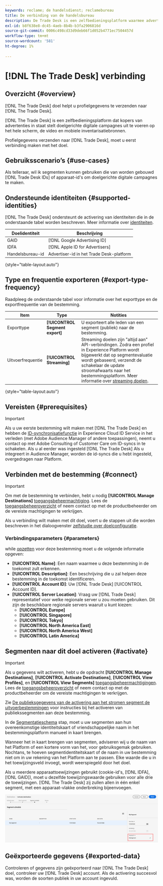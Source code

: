 ```yaml
---
keywords: reclame; de handelsdienst; reclamebureau
title: De verbinding van de handelsbureau
description: De Trade Desk is een zelfbedieningsplatform waarmee adverteerders doelgerichte digitale campagnes kunnen voeren op het hele scherm, de video en mobiele inventarisatiebronnen.
exl-id: b8f638e8-dc45-4aeb-8b4b-b3fa2906816d
source-git-commit: 0006c498cd33d9deb66f1d052b4771ec7504457d
workflow-type: tm+mt
source-wordcount: '581'
ht-degree: 1%

---
```


# [!DNL The Trade Desk] verbinding

## Overzicht {#overview}

[!DNL The Trade Desk] doel helpt u profielgegevens te verzenden naar [!DNL The Trade Desk].

[!DNL The Trade Desk] is een zelfbedieningsplatform dat kopers van advertenties in staat stelt doelgerichte digitale campagnes uit te voeren op het hele scherm, de video en mobiele inventarisatiebronnen.

Profielgegevens verzenden naar [!DNL Trade Desk], moet u eerst verbinding maken met het doel.

## Gebruiksscenario’s {#use-cases}

Als telleraar, wil ik segmenten kunnen gebruiken die van worden gebouwd [!DNL Trade Desk IDs] of apparaat-id&#39;s om doelgerichte digitale campagnes te maken.

## Ondersteunde identiteiten {#supported-identities}

[!DNL The Trade Desk] ondersteunt de activering van identiteiten die in de onderstaande tabel worden beschreven. Meer informatie over [identiteiten](/help/identity-service/namespaces.md).

| Doelidentiteit | Beschrijving |
|---|---|
| GAID | [!DNL Google Advertising ID] |
| IDFA | [!DNL Apple ID for Advertisers] |
| Handelsbureau-id | Advertiser-id in het Trade Desk-platform |

{style=&quot;table-layout:auto&quot;}

## Type en frequentie exporteren {#export-type-frequency}

Raadpleeg de onderstaande tabel voor informatie over het exporttype en de exportfrequentie van de bestemming.

| Item | Type | Notities |
---------|----------|---------|
| Exporttype | **[!UICONTROL Segment export]** | U exporteert alle leden van een segment (publiek) naar de bestemming. |
| Uitvoerfrequentie | **[!UICONTROL Streaming]** | Streaming doelen zijn &quot;altijd aan&quot; API-verbindingen. Zodra een profiel in Experience Platform wordt bijgewerkt dat op segmentevaluatie wordt gebaseerd, verzendt de schakelaar de update stroomafwaarts naar het bestemmingsplatform. Meer informatie over [streaming doelen](/help/destinations/destination-types.md#streaming-destinations). |

{style=&quot;table-layout:auto&quot;}

## Vereisten {#prerequisites}

>[!IMPORTANT]
>
>Als u uw eerste bestemming wilt maken met [!DNL The Trade Desk] en hebben de [ID-synchronisatiefunctie](https://experienceleague.adobe.com/docs/id-service/using/id-service-api/methods/idsync.html) in Experience Cloud ID Service in het verleden (met Adobe Audience Manager of andere toepassingen), neemt u contact op met Adobe Consulting of Customer Care om ID-syncs in te schakelen. Als u al eerder was ingesteld [!DNL The Trade Desk] Als u integreert in Audience Manager, worden de id-syncs die u hebt ingesteld, overgedragen naar Platform.

## Verbinden met de bestemming {#connect}

>[!IMPORTANT]
> 
>Om met de bestemming te verbinden, hebt u nodig **[!UICONTROL Manage Destinations]** [toegangsbeheermachtiging](/help/access-control/home.md#permissions). Lees de [toegangsbeheeroverzicht](/help/access-control/ui/overview.md) of neem contact op met de productbeheerder om de vereiste machtigingen te verkrijgen.

Als u verbinding wilt maken met dit doel, voert u de stappen uit die worden beschreven in het dialoogvenster [zelfstudie over doelconfiguratie](../../ui/connect-destination.md).

### Verbindingsparameters {#parameters}

while [opzetten](../../ui/connect-destination.md) voor deze bestemming moet u de volgende informatie opgeven:

* **[!UICONTROL Name]**: Een naam waarmee u deze bestemming in de toekomst zult erkennen.
* **[!UICONTROL Description]**: Een beschrijving die u zal helpen deze bestemming in de toekomst identificeren.
* **[!UICONTROL Account ID]**: Uw [!DNL Trade Desk] [!UICONTROL Account ID].
* **[!UICONTROL Server Location]**: Vraag uw [!DNL Trade Desk] representatief voor welke regionale server u zou moeten gebruiken. Dit zijn de beschikbare regionale servers waaruit u kunt kiezen:
   * **[!UICONTROL Europe]**
   * **[!UICONTROL Singapore]**
   * **[!UICONTROL Tokyo]**
   * **[!UICONTROL North America East]**
   * **[!UICONTROL North America West]**
   * **[!UICONTROL Latin America]**

## Segmenten naar dit doel activeren {#activate}

>[!IMPORTANT]
> 
>Als u gegevens wilt activeren, hebt u de opdracht **[!UICONTROL Manage Destinations]**, **[!UICONTROL Activate Destinations]**, **[!UICONTROL View Profiles]**, en **[!UICONTROL View Segments]** [toegangsbeheermachtigingen](/help/access-control/home.md#permissions). Lees de [toegangsbeheeroverzicht](/help/access-control/ui/overview.md) of neem contact op met de productbeheerder om de vereiste machtigingen te verkrijgen.

Zie [De publieksgegevens van de activering aan het stromen segment de uitvoerbestemmingen](../../ui/activate-segment-streaming-destinations.md) voor instructies bij het activeren van publiekssegmenten aan deze bestemming.

In de [Segmentatieschema](../../ui/activate-segment-streaming-destinations.md#scheduling) stap, moet u uw segmenten aan hun overeenkomstige identiteitskaart of vriendschappelijke naam in het bestemmingsplatform manueel in kaart brengen.

Wanneer het in kaart brengen van segmenten, adviseren wij u de naam van het Platform of een kortere vorm van het, voor gebruiksgemak gebruiken. Nochtans, te hoeven segmentidentiteitskaart of de naam in uw bestemming niet om in uw rekening van het Platform aan te passen. Elke waarde die u in het toewijzingsveld invoegt, wordt weerspiegeld door het doel.

Als u meerdere apparaattoewijzingen gebruikt (cookie-id&#39;s, [!DNL IDFA], [!DNL GAID]), moet u dezelfde toewijzingswaarde gebruiken voor alle drie de toewijzingen. [!DNL The Trade Desk] zij zullen allen in één enkel segment, met een apparaat-vlakke onderbreking bijeenvoegen.

![Id voor segmenttoewijzing](../../assets/common/segment-mapping-id.png)

## Geëxporteerde gegevens {#exported-data}

Controleren of gegevens zijn geëxporteerd naar [!DNL The Trade Desk] doel, controleer uw [!DNL Trade Desk] account. Als de activering succesvol was, worden de soorten publiek in uw account ingevuld.
